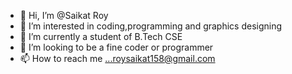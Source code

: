 - 👋 Hi, I’m @Saikat Roy
- 👀 I’m interested in coding,programming and graphics designing
- 🌱 I’m currently a student of B.Tech CSE
- 💞️ I’m looking to be a fine coder or programmer
- 📫 How to reach me ...roysaikat158@gmail.com

<!---
versatilesaikat/versatilesaikat is a ✨ special ✨ repository because its `README.md` (this file) appears on your GitHub profile.
You can click the Preview link to take a look at your changes.
--->
